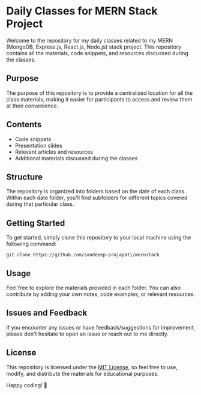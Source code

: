 # Daily Classes for MERN Stack Project

Welcome to the repository for my daily classes related to my MERN (MongoDB, Express.js, React.js, Node.js) stack project. This repository contains all the materials, code snippets, and resources discussed during the classes.

## Purpose
The purpose of this repository is to provide a centralized location for all the class materials, making it easier for participants to access and review them at their convenience.

## Contents
- Code snippets
- Presentation slides
- Relevant articles and resources
- Additional materials discussed during the classes

## Structure
The repository is organized into folders based on the date of each class. Within each date folder, you'll find subfolders for different topics covered during that particular class.

## Getting Started
To get started, simply clone this repository to your local machine using the following command:

```
git clone https://github.com/sandeeep-prajapati/mernstack
```

## Usage
Feel free to explore the materials provided in each folder. You can also contribute by adding your own notes, code examples, or relevant resources.

## Issues and Feedback
If you encounter any issues or have feedback/suggestions for improvement, please don't hesitate to open an issue or reach out to me directly.

## License
This repository is licensed under the [MIT License](LICENSE), so feel free to use, modify, and distribute the materials for educational purposes.

Happy coding! 🚀